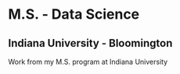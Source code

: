 # M.S. - Data Science
## Indiana University - Bloomington
Work from my M.S. program at Indiana University
